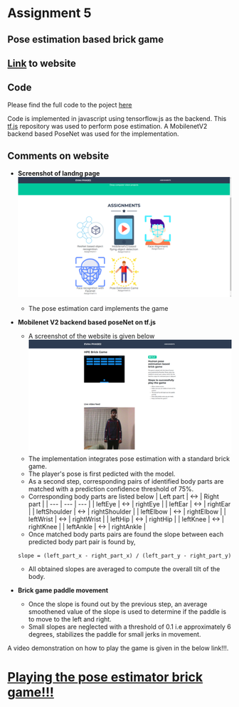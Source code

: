 # Assignment 5

## Pose estimation based brick game

## [Link](https://eva4-p2-website.s3.ap-south-1.amazonaws.com/index.html) to website

## Code

Please find the full code to the poject [here](A5)

Code is implemented in javascript using tensorflow.js as the backend.
This [tf.js](https://github.com/tensorflow/tfjs-models/tree/master/posenet/demos) repository was used to perform pose estimation. A MobilenetV2 backend based PoseNet was used for the implementation.

## Comments on website

- **Screenshot of landng page**
    ![](img/a5-1.png)
    - The pose estimation card implements the game
- **Mobilenet V2 backend based poseNet on tf.js**
    - A screenshot of the website is given below
    ![](img/a5-2.png)
    - The implementation integrates pose estimation with a standard brick game.
    - The player's pose is first pedicted with the model.
    - As a second step, corresponding pairs of identified body parts are matched with a prediction confidence threshold of 75%.
    - Corresponding body parts are listed below
        | Left part | <-> |  Right part |
        | --- | --- | --- |
        | leftEye      | <-> |  rightEye        |
        | leftEar      | <-> |  rightEar        |
        | leftShoulder | <-> |  rightShoulder   |
        | leftElbow    | <-> |  rightElbow      |
        | leftWrist    | <-> |  rightWrist      |
        | leftHip      | <-> |  rightHip        |
        | leftKnee     | <-> |  rightKnee       |
        | leftAnkle    | <-> |  rightAnkle      |
    - Once matched body parts pairs are found the slope between each predicted body part pair is found by,
    ```
    slope = (left_part_x - right_part_x) / (left_part_y - right_part_y) 
    ```
    - All obtained slopes are averaged to compute the overall tilt of the body.

- **Brick game paddle movement**
    - Once the slope is found out by the previous step, an average smoothened value of the slope is used to determine if the paddle is to move to the left and right.
    - Small slopes are neglected with a threshold of 0.1 i.e approximately 6 degrees, stabilizes the paddle for small jerks in movement.

A video demonstration on how to play the game is given in the below link!!!.

# [Playing the pose estimator brick game!!!](https://www.youtube.com/watch?v=wZ0mpxrMiic)
